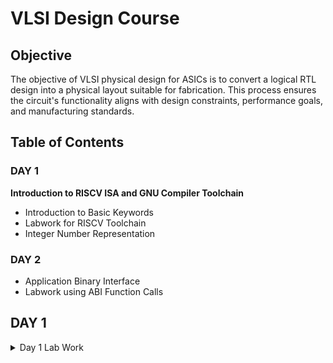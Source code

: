 # VLSI Design Course

## Objective

The objective of VLSI physical design for ASICs is to convert a logical RTL design into a physical layout suitable for fabrication. This process ensures the circuit's functionality aligns with design constraints, performance goals, and manufacturing standards.

## Table of Contents

### DAY 1

**Introduction to RISCV ISA and GNU Compiler Toolchain**
+ Introduction to Basic Keywords
+ Labwork for RISCV Toolchain
+ Integer Number Representation

### DAY 2
+ Application Binary Interface
+ Labwork using ABI Function Calls

## DAY 1 
<details>
<summary> Day 1 Lab Work</summary>

Writing C Program using Nano
```nano p1.c```
### Code 1: Sum of numbers from 1 to N:

Code to sum the numbers from 1 to N:

```c
#include<stdio.h>

int main(){
	int i, sum=0, n=111;
	for (i=1;i<=n; ++i) {
	sum +=i;
	}
	printf("Sum of numbers from 1 to %d is %d \n",n,sum);
	return 0;
}
```
To exit the editor, press `Ctrl + X` and `y` to save the file.

To compile for host system (Apple Silicon M2), using GCC
```
gcc p1.c -o p1.o
./p1.out

```
To compile for RISC-V

```
riscv64-unknown-elf-gcc -O1 -mabi=lp64 -march=rv64i -o p1.o p1.c
```
using ```ls``` to check that the compiled file exists:

***IMAGE***

To execute compiled code:
```
spike pk sum1ton.o
```

***IMAGE***

To show assembly code:
```
riscv64-unknown-elf-objdump -d sumton.o | less
```

With -O1 optimization:

***IMAGE***

With -OFast optimization:

***IMAGE***

***Using Spike to simulate and debug:***

To simulate:
```
spike -d pk p1.c
```
***IMAGE***

To Debug: 
```
spike -d pk p1.c
```
Press `ENTER` to show registers line by line
Press `q` to exit the debugger


Contents of the register are shown as in the image
***IMAGE***

### Integer number representation

- Range of Unsigned numbers : [0, (2^n)-1 ]
* Range of signed numbes : Positive : [0 , 2^(n-1)-1]
                         Negative : [-1 to 2^(n-1)]

```
#include <stdio.h>
#include <math.h>

int main(){
	unsigned long long int max = (unsigned long long int) (pow(2,64) -1);
	unsigned long long int min = (unsigned long long int) (pow(2,64) *(-1));
	printf("lowest number represented by unsigned 64-bit integer is %llu\n",min);
	printf("highest number represented by unsigned 64-bit integer is %llu\n",max);
	return 0;
}
```



</details>
